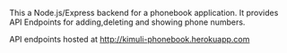 This a Node.js/Express backend for a phonebook application.
It provides API Endpoints for adding,deleting and showing 
phone numbers.

API endpoints hosted at http://kimuli-phonebook.herokuapp.com